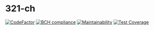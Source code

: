 # 321-ch

[![CodeFactor](https://www.codefactor.io/repository/github/olegstotsky/321-ch/badge)](https://www.codefactor.io/repository/github/olegstotsky/321-ch)
[![BCH compliance](https://bettercodehub.com/edge/badge/OlegStotsky/321-ch?branch=master)](https://bettercodehub.com/)
[![Maintainability](https://api.codeclimate.com/v1/badges/9b6ed5565ad4ad54f27a/maintainability)](https://codeclimate.com/github/OlegStotsky/321-ch/maintainability)
[![Test Coverage](https://api.codeclimate.com/v1/badges/9b6ed5565ad4ad54f27a/test_coverage)](https://codeclimate.com/github/OlegStotsky/321-ch/test_coverage)
